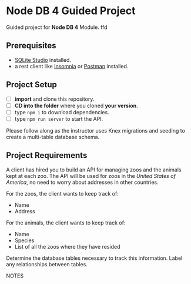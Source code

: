 # Node DB 4 Guided Project

Guided project for **Node DB 4** Module.
ffd
## Prerequisites

- [SQLite Studio](https://sqlitestudio.pl/index.rvt?act=download) installed.
- a rest client like [Insomnia](https://insomnia.rest/download/) or [Postman](https://www.getpostman.com/downloads/) installed.

## Project Setup

- [ ] **import** and clone this repository.
- [ ] **CD into the folder** where you cloned **your version**.
- [ ] type `npm i` to download dependencies.
- [ ] type `npm run server` to start the API.

Please follow along as the instructor uses Knex migrations and seeding to create a multi-table database schema.

## Project Requirements

A client has hired you to build an API for managing zoos and the animals kept at each zoo. The API will be used for zoos in the _United States of America_, no need to worry about addresses in other countries.

For the zoos, the client wants to keep track of:

- Name
- Address

For the animals, the client wants to keep track of:

- Name
- Species
- List of all the zoos where they have resided

Determine the database tables necessary to track this information. Label any relationships between tables.


NOTES

